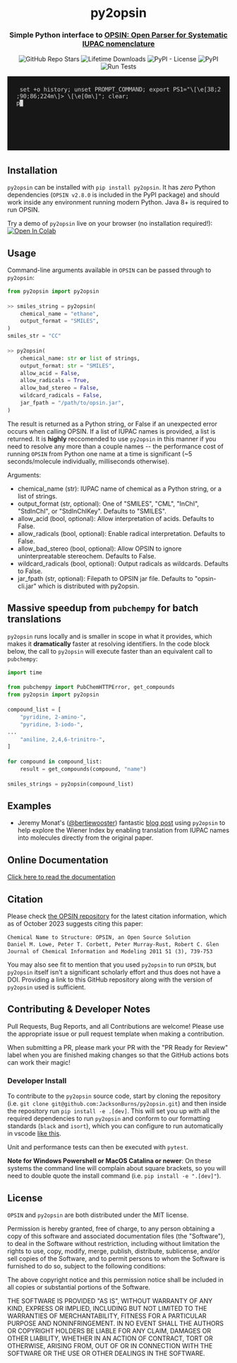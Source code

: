 <h1 align="center">py2opsin</h1> 
<h3 align="center">Simple Python interface to <a href="https://github.com/dan2097/opsin">OPSIN: Open Parser for Systematic IUPAC nomenclature</a></h3>

<p align="center">
  <img alt="GitHub Repo Stars" src="https://img.shields.io/github/stars/JacksonBurns/py2opsin?style=social">
  <img alt="Lifetime Downloads" src="https://static.pepy.tech/personalized-badge/py2opsin?period=total&units=none&left_color=grey&right_color=red&left_text=Lifetime%20Downloads">
  <img alt="PyPI - License" src="https://img.shields.io/github/license/JacksonBurns/py2opsin">
  <img alt="PyPI" src="https://img.shields.io/pypi/v/py2opsin">
  <img alt="Run Tests" src="https://github.com/JacksonBurns/py2opsin/actions/workflows/run_tests.yml/badge.svg?branch=main&event=schedule">
</p>

<p align="center">  
  <img alt="py2opsin demo" src="https://github.com/JacksonBurns/py2opsin/blob/main/py2opsin_demo.gif">
</p> 

## Installation
`py2opsin` can be installed with `pip install py2opsin`. It has _zero_ Python dependencies (`OPSIN v2.8.0` is included in the PyPI package) and should work inside any environment running modern Python. Java 8+ is required to run OPSIN.

Try a demo of `py2opsin` live on your browser (no installation required!): [![Open In Colab](https://colab.research.google.com/assets/colab-badge.svg)](https://colab.research.google.com/github/JacksonBurns/py2opsin/blob/main/examples/py2opsin_example.ipynb)

## Usage
Command-line arguments available in `OPSIN` can be passed through to `py2opsin`:

```python
from py2opsin import py2opsin

>> smiles_string = py2opsin(
    chemical_name = "ethane",
    output_format = "SMILES",
)
smiles_str = "CC"

>> py2opsin(
    chemical_name: str or list of strings,
    output_format: str = "SMILES",
    allow_acid = False,
    allow_radicals = True,
    allow_bad_stereo = False,
    wildcard_radicals = False,
    jar_fpath = "/path/to/opsin.jar",
)
```

The result is returned as a Python string, or False if an unexpected error occurs when calling OPSIN. If a list of IUPAC names is provided, a list is returned. It is __highly__ reccomended to use `py2opsin` in this manner if you need to resolve any more than a couple names -- the performance cost of running `OPSIN` from Python one name at a time is significant (~5 seconds/molecule individually, milliseconds otherwise).

Arguments:
 - chemical_name (str): IUPAC name of chemical as a Python string, or a list of strings.
 - output_format (str, optional): One of "SMILES", "CML", "InChI", "StdInChI", or "StdInChIKey". Defaults to "SMILES".
 - allow_acid (bool, optional): Allow interpretation of acids. Defaults to False.
 - allow_radicals (bool, optional): Enable radical interpretation. Defaults to False.
 - allow_bad_stereo (bool, optional): Allow OPSIN to ignore uninterpreatable stereochem. Defaults to False.
 - wildcard_radicals (bool, optional): Output radicals as wildcards. Defaults to False.
 - jar_fpath (str, optional): Filepath to OPSIN jar file. Defaults to "opsin-cli.jar" which is distributed with py2opsin.


## Massive speedup from `pubchempy` for batch translations
`py2opsin` runs locally and is smaller in scope in what it provides, which makes it __dramatically__ faster at resolving identifiers. In the code block below, the call to `py2opsin` will execute faster than an equivalent call to `pubchempy`:
```python
import time

from pubchempy import PubChemHTTPError, get_compounds
from py2opsin import py2opsin

compound_list = [
    "pyridine, 2-amino-",
    "pyridine, 3-iodo-",
...
    "aniline, 2,4,6-trinitro-",
]

for compound in compound_list:
    result = get_compounds(compound, "name")

smiles_strings = py2opsin(compound_list)
```


## Examples
 - Jeremy Monat's ([@bertiewooster](https://github.com/bertiewooster)) fantastic [blog post](https://bertiewooster.github.io/2023/03/10/Revisiting-a-Classic-Cheminformatics-Paper-The-Wiener-Index.html) using `py2opsin` to help explore the Wiener Index by enabling translation from IUPAC names into molecules directly from the original paper.

## Online Documentation
[Click here to read the documentation](https://JacksonBurns.github.io/py2opsin/)

## Citation
Please check [the OPSIN repository](https://github.com/dan2097/opsin#about-opsin) for the latest citation information, which as of October 2023 suggests citing this paper:
```
Chemical Name to Structure: OPSIN, an Open Source Solution
Daniel M. Lowe, Peter T. Corbett, Peter Murray-Rust, Robert C. Glen
Journal of Chemical Information and Modeling 2011 51 (3), 739-753
```

You may also see fit to mention that you used `py2opsin` to run `OPSIN`, but `py2opsin` itself isn't a significant scholarly effort and thus does not have a DOI.
Providing a link to this GitHub repository along with the version of `py2opsin` used is sufficient.

## Contributing & Developer Notes
Pull Requests, Bug Reports, and all Contributions are welcome! Please use the appropriate issue or pull request template when making a contribution.

When submitting a PR, please mark your PR with the "PR Ready for Review" label when you are finished making changes so that the GitHub actions bots can work their magic!

### Developer Install

To contribute to the `py2opsin` source code, start by cloning the repository (i.e. `git clone git@github.com:JacksonBurns/py2opsin.git`) and then inside the repository run `pip install -e .[dev]`. This will set you up with all the required dependencies to run `py2opsin` and conform to our formatting standards (`black` and `isort`), which you can configure to run automatically in vscode [like this](https://marcobelo.medium.com/setting-up-python-black-on-visual-studio-code-5318eba4cd00#:~:text=Go%20to%20settings%20in%20your,%E2%80%9D%20and%20select%20%E2%80%9Cblack%E2%80%9D.).

Unit and performance tests can then be executed with `pytest`.

__Note for Windows Powershell or MacOS Catalina or newer__: On these systems the command line will complain about square brackets, so you will need to double quote the install command (i.e. `pip install -e ".[dev]"`).

## License
`OPSIN` and `py2opsin` are both distributed under the MIT license.

Permission is hereby granted, free of charge, to any person obtaining a copy
of this software and associated documentation files (the "Software"), to deal
in the Software without restriction, including without limitation the rights
to use, copy, modify, merge, publish, distribute, sublicense, and/or sell
copies of the Software, and to permit persons to whom the Software is
furnished to do so, subject to the following conditions:

The above copyright notice and this permission notice shall be included in all
copies or substantial portions of the Software.

THE SOFTWARE IS PROVIDED "AS IS", WITHOUT WARRANTY OF ANY KIND, EXPRESS OR
IMPLIED, INCLUDING BUT NOT LIMITED TO THE WARRANTIES OF MERCHANTABILITY,
FITNESS FOR A PARTICULAR PURPOSE AND NONINFRINGEMENT. IN NO EVENT SHALL THE
AUTHORS OR COPYRIGHT HOLDERS BE LIABLE FOR ANY CLAIM, DAMAGES OR OTHER
LIABILITY, WHETHER IN AN ACTION OF CONTRACT, TORT OR OTHERWISE, ARISING FROM,
OUT OF OR IN CONNECTION WITH THE SOFTWARE OR THE USE OR OTHER DEALINGS IN THE
SOFTWARE.
